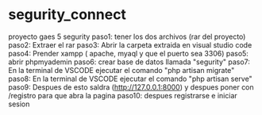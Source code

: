 # segurity_connect
proyecto gaes 5 segurity
paso1: tener los dos archivos (rar del proyecto)
paso2: Extraer el rar
paso3: Abrir la carpeta extraida en visual studio code
paso4: Prender xampp ( apache, myaql y que el puerto sea 3306)
paso5: abrir phpmyademin
paso6: crear base de datos llamada "segurity"
paso7: En la terminal de VSCODE ejecutar el comando "php artisan migrate"
paso8: En la terminal de VSCODE ejecutar el comando "php artisan serve"
paso9: Despues de esto saldra (http://127.0.0.1:8000) y despues poner con /registro para que abra la pagina
paso10: despues registrarse e iniciar sesion 
